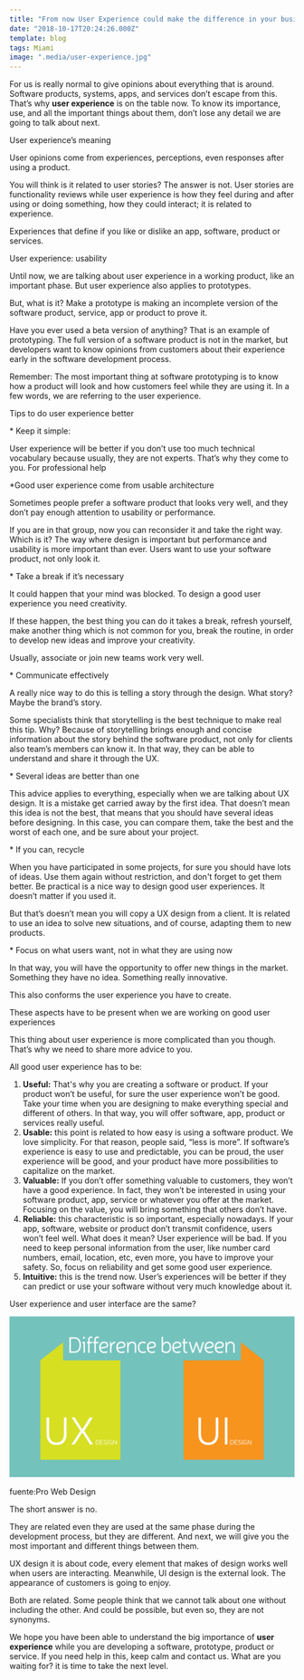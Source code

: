 ```yaml
---
title: "From now User Experience could make the difference in your business"
date: "2018-10-17T20:24:26.000Z"
template: blog
tags: Miami
image: ".media/user-experience.jpg"
---
```



For us is really normal to give opinions about everything that is around. Software products, systems, apps, and services don’t escape from this. That’s why **user experience** is on the table now. To know its importance, use, and all the important things about them, don’t lose any detail we are going to talk about next.

<title-2>User experience’s meaning</tittle-2>

User opinions come from experiences, perceptions, even responses after using a product.


You will think is it related to user stories? The answer is not. User stories are functionality reviews while user experience is how they feel during and after using or doing something, how they could interact; it is related to experience.


Experiences that define if you like or dislike an app, software, product or services.


<title-3>User experience: usability</tittle-3>

Until now, we are talking about user experience in a working product, like an important phase. But user experience also applies to prototypes.
 
But, what is it? Make a prototype is making an incomplete version of the software product, service, app or product to prove it.
 
Have you ever used a beta version of anything? That is an example of prototyping. The full version of a software product is not in the market, but developers want to know opinions from customers about their experience early in the software development process.
 
 
Remember: The most important thing at software prototyping is to know how a product will look and how customers feel while they are using it. In a few words, we are referring to the user experience.

 
<title-2>Tips to do user experience better</tittle-2>

<title-4>* Keep it simple:</tittle-4>  

User experience will be better if you don’t use too much technical vocabulary because usually, they are not experts. That’s why they come to you. For professional help


<title-4>*Good user experience come from usable architecture</tittle-4> 

Sometimes people prefer a software product that looks very well, and they don’t pay enough attention to usability or performance.


If you are in that group, now you can reconsider it and take the right way. Which is it? The way where design is important but performance and usability is more important than ever. Users want to use your software product, not only look it.

<title-4>* Take a break if it’s necessary</tittle-4>

It could happen that your mind was blocked. To design a good user experience you need creativity.


If these happen, the best thing you can do it takes a break, refresh yourself, make another thing which is not common for you, break the routine, in order to develop new ideas and improve your creativity.


Usually, associate or join new teams work very well.


<title-4>* Communicate effectively</tittle-4>

A really nice way to do this is telling a story through the design. What story? Maybe the brand’s story.


Some specialists think that storytelling is the best technique to make real this tip.
Why? Because of storytelling brings enough and concise information about the story behind the software product, not only for clients also team’s members can know it. In that way, they can be able to understand and share it through the UX.

<title-4>* Several ideas are better than one</tittle-4>

This advice applies to everything, especially when we are talking about UX design. It is a mistake get carried away by the first idea. That doesn’t mean this idea is not the best, that means that you should have several ideas before designing. In this case, you can compare them, take the best and the worst of each one, and be sure about your project.

<title-4>* If you can, recycle</tittle-4>

When you have participated in some projects, for sure you should have lots of ideas. Use them again without restriction, and don't forget to get them better.
Be practical is a nice way to design good user experiences. It doesn’t matter if you used it.


But that’s doesn’t mean you will copy a UX design from a client. It is related to use an idea to solve new situations, and of course, adapting them to new products.

 
<title-4>* Focus on what users want, not in what they are using now</tittle-4>

In that way, you will have the opportunity to offer new things in the market. Something they have no idea. Something really innovative.


This also conforms the user experience you have to create.

<title-3>These aspects have to be present when we are working on good user experiences</tittle-3>

This thing about user experience is more complicated than you though. That’s why we need to share more advice to you.
 
All good user experience has to be:

1. **Useful:** That's why you are creating a software or product. If your product won’t be useful, for sure the user experience won’t be good. Take your time when you are designing to make everything special and different of others. In that way, you will offer software, app, product or services really useful.
2. **Usable:** this point is related to how easy is using a software product. We love simplicity. For that reason, people said, “less is more”. If software’s experience is easy to use and predictable, you can be proud, the user experience will be good, and your product have more possibilities to capitalize on the market.
3. **Valuable:** If you don’t offer something valuable to customers, they won’t have a good experience. In fact, they won’t be interested in using your software product, app, service or whatever you offer at the market. Focusing on the value, you will bring something that others don’t have.
4. **Reliable:** this characteristic is so important, especially nowadays. If your app, software, website or product don’t transmit confidence, users won’t feel well. What does it mean? User experience will be bad. If you need to keep personal information from the user, like number card numbers, email, location, etc, even more, you have to improve your safety. So, focus on reliability and get some good user experience.
5. **Intuitive:** this is the trend now. User’s experiences will be better if they can predict or use your software without very much knowledge about it.
 
<title-4>User experience and user interface are the same?</tittle-4>

![user-experience](media/difference-between-ui-ux.png)

<credits>fuente:Pro Web Design</credits>

The short answer is no.

They are related even they are used at the same phase during the development process, but they are different. And next, we will give you the most important and different things between them.

UX design it is about code, every element that makes of design works well when users are interacting. Meanwhile, UI design is the external look. The appearance of customers is going to enjoy. 

Both are related. Some people think that we cannot talk about one without including the other. And could be possible, but even so, they are not synonyms. 

We hope you have been able to understand the big importance of **user experience** while you are developing a software, prototype, product or service. If you need help in this, keep calm and contact us. What are you waiting for? it is time to take the next level.




